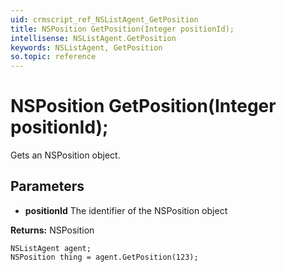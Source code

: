 ```yaml
---
uid: crmscript_ref_NSListAgent_GetPosition
title: NSPosition GetPosition(Integer positionId);
intellisense: NSListAgent.GetPosition
keywords: NSListAgent, GetPosition
so.topic: reference
---
```


# NSPosition GetPosition(Integer positionId);

Gets an NSPosition object.

## Parameters

* **positionId** The identifier of the NSPosition object

**Returns:** NSPosition

```crmscript
NSListAgent agent;
NSPosition thing = agent.GetPosition(123);
```

